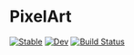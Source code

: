 # PixelArt

[![Stable](https://img.shields.io/badge/docs-stable-blue.svg)](https://abap34.github.io/PixelArt.jl/stable)
[![Dev](https://img.shields.io/badge/docs-dev-blue.svg)](https://abap34.github.io/PixelArt.jl/dev)
[![Build Status](https://travis-ci.com/abap34/PixelArt.jl.svg?branch=master)](https://travis-ci.com/abap34/PixelArt.jl)
